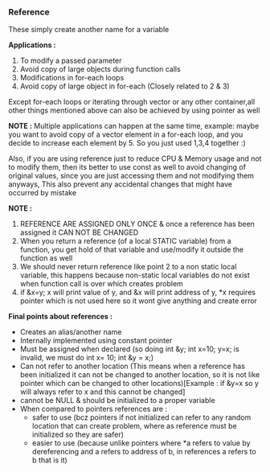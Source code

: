 ### Reference

These simply create another name for a variable

**Applications :**
1. To modify a passed parameter
2. Avoid copy of large objects during function calls
3. Modifications in for-each loops
4. Avoid copy of large object in for-each (Closely related to 2 & 3)

Except for-each loops or iterating through vector or any other container,all other things mentioned above can also be achieved by using pointer as well

**NOTE :** Multiple applications can happen at the same time, example: maybe you want to avoid copy of a vector element in a for-each loop, and you decide to increase each element by 5. So you just used 1,3,4 together :)

Also, if you are using reference just to reduce CPU & Memory usage and not to modify them, then its better to use const as well to avoid changing of original values, since you are just accessing them and not modifying them anyways, This also prevent any accidental changes that might have occurred by mistake

**NOTE :** 
1. REFERENCE ARE ASSIGNED ONLY ONCE & once a reference has been assigned it CAN NOT BE CHANGED
2. When you return a reference (of a local STATIC variable) from a function, you get hold of that variable and use/modify it outside the function as well
3. We should never return reference like point 2 to a non static local variable, this happens because non-static local variables do not exist when function call is over which creates problem
4. if &x=y; x will print value of y, and &x will print address of y, *x requires pointer which is not used here so it wont give anything and create error

**Final points about references :**
- Creates an alias/another name
- Internally implemented using constant pointer
- Must be assigned when declared (so doing int &y; int x=10; y=x; is invalid, we must do int x= 10; int &y = x;)
- Can not refer to another location (This means when a reference has been initialized it can not be changed to another location, so it is not like pointer which can be changed to other locations)[Example : if &y=x so y will always refer to x and this cannot be changed]
- cannot be NULL & should be initialized to a proper variable
- When compared to pointers references are :
    - safer to use (bcz pointers if not initialized can refer to any random location that can create problem, where as reference must be initialized so they are safer)
    - easier to use (because unlike pointers where *a refers to value by dereferencing and a refers to address of b, in references a refers to b that is it)


